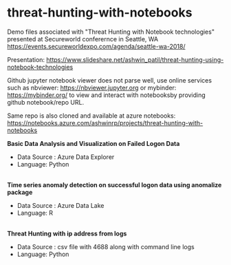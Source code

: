 # threat-hunting-with-notebooks

Demo files associated with "Threat Hunting with Notebook technologies" presented at Secureworld conferernce in Seattle, WA 
<br>https://events.secureworldexpo.com/agenda/seattle-wa-2018/

Presentation: https://www.slideshare.net/ashwin_patil/threat-hunting-using-notebook-technologies

Github jupyter notebook viewer does not parse well, use online services such as nbviewer: https://nbviewer.jupyter.org or mybinder: https://mybinder.org/ to view and interact with notebooksby providing github notebook/repo URL.

Same repo is also cloned and available at azure notebooks: 
<br> https://notebooks.azure.com/ashwinrp/projects/threat-hunting-with-notebooks

**Basic Data Analysis and Visualization on Failed Logon Data**
 - Data Source : Azure Data Explorer
 - Language: Python

<br>**Time series anomaly detection on successful logon data using anomalize package**
 - Data Source : Azure Data Lake
 - Language: R

<br>**Threat Hunting with ip address from logs**
 - Data Source : csv file with 4688 along with command line logs
 - Language: Python
